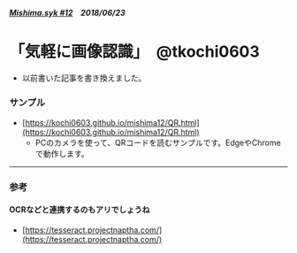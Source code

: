 ##### [Mishima.syk #12](https://connpass.com/event/83396/)　2018/06/23
# 「気軽に画像認識」　@tkochi0603

* 以前書いた記事を書き換えました。

### サンプル
 + [https://kochi0603.github.io/mishima12/QR.html](https://kochi0603.github.io/mishima12/QR.html)
   + PCのカメラを使って、QRコードを読むサンプルです。EdgeやChromeで動作します。

---
### 参考
#### OCRなどと連携するのもアリでしょうね
 + [https://tesseract.projectnaptha.com/](https://tesseract.projectnaptha.com/)
